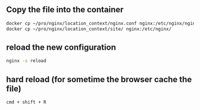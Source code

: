 ## Copy the file into the container
```bash
docker cp ~/pro/nginx/location_context/nginx.conf nginx:/etc/nginx/nginx.conf
docker cp ~/pro/nginx/location_context/site/ nginx:/etc/nginx/
```

## reload the new configuration
```bash
nginx -s reload
```
## hard reload (for sometime the browser cache the file)
```
cmd + shift + R
```
